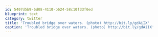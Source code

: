 ```yaml
---
id: 5407d5b9-6d08-4110-b624-58c10f33f0ed
blueprint: text
category: twitter
title: 'Troubled bridge over waters. (photo) http://bit.ly/gdAiIX'
caption: 'Troubled bridge over waters. (photo) http://bit.ly/gdAiIX'
---
```

